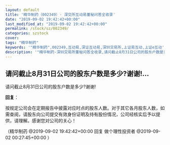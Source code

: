 ```yaml
---
layout: default
title: '精华制药（002349）- 深交所互动易董秘问答全收录'
date: "2019-09-02 19:42:42+00:00"
last_modified_at: "2019-09-02 19:42:42+00:00"
permalink: /stock/sz/002349/
categories: szstock
cover: 
tags: "精华制药"
keywords: '"精华制药",002349,互动易,深证互动易,深圳交易所,上证易互动,上证e互动'
description: '"精华制药-深圳交易所董秘问答全收录,请问截止8月31日公司的股东户数是多少?谢谢!"'
---
```


## 请问截止8月31日公司的股东户数是多少?谢谢!...

请问截止8月31日公司的股东户数是多少?谢谢!

**回复**：

按规定公司会在定期报告中披露对应时点的股东人数。对于其它各月股东人数，如需查阅，请股东向公司提交有效身份证明及持有股份情况，公司经核实后予以提供，请理解。感谢您对公司的关心！ 

（精华制药  @2019-09-02 19:42:42+00:00 回复 做个理性投资者  @2019-09-02 00:27:45+00:00 ）

